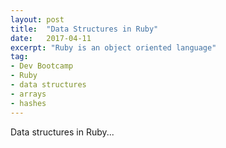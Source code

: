 ```yaml
---
layout: post
title:  "Data Structures in Ruby"
date:   2017-04-11
excerpt: "Ruby is an object oriented language"
tag:
- Dev Bootcamp
- Ruby
- data structures
- arrays
- hashes
---
```


Data structures in Ruby...